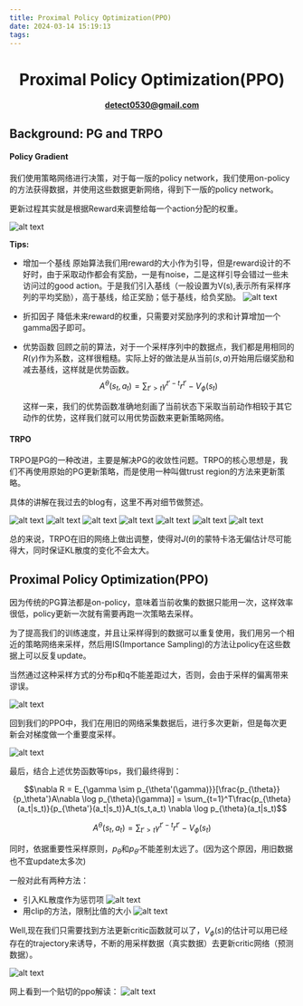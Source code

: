 ```yaml
---
title: Proximal Policy Optimization(PPO)
date: 2024-03-14 15:19:13
tags:
---
```


# <center> Proximal Policy Optimization(PPO) </center>
#### <center> detect0530@gmail.com </center>

## Background: PG and TRPO

#### Policy Gradient

我们使用策略网络进行决策，对于每一版的policy network，我们使用on-policy的方法获得数据，并使用这些数据更新网络，得到下一版的policy network。

更新过程其实就是根据Reward来调整给每一个action分配的权重。

![alt text](image.png)

**Tips:**
- 增加一个基线
    原始算法我们用reward的大小作为引导，但是reward设计的不好时，由于采取动作都会有奖励，一是有noise，二是这样引导会错过一些未访问过的good action。于是我们引入基线（一般设置为V(s),表示所有采样序列的平均奖励），高于基线，给正奖励；低于基线，给负奖励。
    ![alt text](image-1.png)
- 折扣因子
    降低未来reward的权重，只需要对奖励序列的求和计算增加一个gamma因子即可。
- 优势函数
    回顾之前的算法，对于一个采样序列中的数据点，我们都是用相同的$R(\gamma)$作为系数，这样很粗糙。实际上好的做法是从当前$(s,a)$开始用后缀奖励和减去基线，这样就是优势函数。
    $$A^{\theta}(s_t,a_t) = \sum_{t'>t}\gamma^{t'-t}r^{t'} - V_{\phi}(s_t)$$

    这样一来，我们的优势函数准确地刻画了当前状态下采取当前动作相较于其它动作的优势，这样我们就可以用优势函数来更新策略网络。

#### TRPO

TRPO是PG的一种改进，主要是解决PG的收敛性问题。TRPO的核心思想是，我们不再使用原始的PG更新策略，而是使用一种叫做trust region的方法来更新策略。

具体的讲解在我过去的blog有，这里不再对细节做赘述。

![alt text](image-2.png)
![alt text](image-3.png)
![alt text](image-4.png)
![alt text](image-5.png)
![alt text](image-6.png)
![alt text](image-7.png)
![alt text](image-8.png)

总的来说，TRPO在旧的网络上做出调整，使得对$J(\theta)$的蒙特卡洛无偏估计尽可能得大，同时保证KL散度的变化不会太大。

## Proximal Policy Optimization(PPO)

因为传统的PG算法都是on-policy，意味着当前收集的数据只能用一次，这样效率很低，policy更新一次就有需要再跑一次策略去采样。

为了提高我们的训练速度，并且让采样得到的数据可以重复使用，我们用另一个相近的策略网络来采样，然后用IS(Importance Sampling)的方法让policy在这些数据上可以反复update。

当然通过这种采样方式的分布p和q不能差距过大，否则，会由于采样的偏离带来谬误。

![alt text](image-9.png)


回到我们的PPO中，我们在用旧的网络采集数据后，进行多次更新，但是每次更新会对梯度做一个重要度采样。

![alt text](image-10.png)

最后，结合上述优势函数等tips，我们最终得到：

$$\nabla R = E_{\gamma \sim p_{\theta'(\gamma)}}[\frac{p_{\theta}}{p_\theta'}A\nabla \log p_{\theta}(\gamma)] = \sum_{t=1}^T\frac{p_{\theta}(a_t|s_t)}{p_{\theta'}(a_t|s_t)}A_t(s_t,a_t) \nabla \log p_{\theta}(a_t|s_t)$$

$$A^{\theta}(s_t,a_t) = \sum_{t'>t}\gamma^{t'-t}r^{t'} - V_{\phi}(s_t)$$

同时，依据重要性采样原则，$p_{\theta}$和$p_{\theta'}$不能差别太远了。(因为这个原因，用旧数据也不宜update太多次)

一般对此有两种方法：

- 引入KL散度作为惩罚项 ![alt text](image-14.png)
- 用clip的方法，限制比值的大小
![alt text](image-13.png)




Well,现在我们只需要找到方法更新critic函数就可以了，$V_{\phi}(s)$的估计可以用已经存在的trajectory来诱导，不断的用采样数据（真实数据）去更新critic网络（预测数据）。

![alt text](image-11.png)


网上看到一个贴切的ppo解读：
![alt text](image-12.png)


